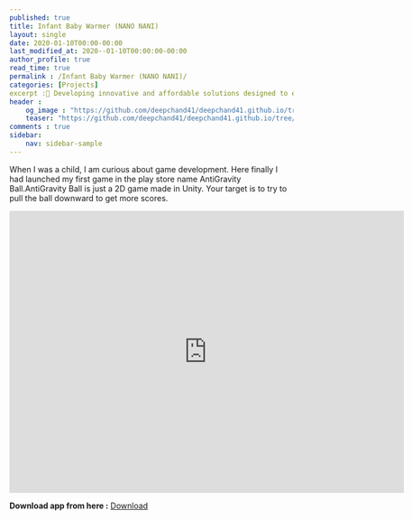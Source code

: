 ```yaml
---
published: true
title: Infant Baby Warmer (NANO NANI)
layout: single
date: 2020-01-10T00:00-00:00
last_modified_at: 2020--01-10T00:00:00-00:00
author_profile: true
read_time: true
permalink : /Infant Baby Warmer (NANO NANI)/
categories: [Projects]
excerpt :👶 Developing innovative and affordable solutions designed to enhance and modernize healthcare services in Nepal..
header :
    og_image : "https://github.com/deepchand41/deepchand41.github.io/tree/main/images/baby-warmer.original.height-500.png"
    teaser: "https://github.com/deepchand41/deepchand41.github.io/tree/main/images/baby-warmer.original.height-500.png"
comments : true
sidebar:
    nav: sidebar-sample
---
```


When I was a child, I am curious about game development.
Here finally I had launched my first game in the play store name AntiGravity Ball.AntiGravity Ball is just a 2D game made in Unity. Your target is to try to pull the ball downward to get more scores.

<iframe width="700" height="500" src="https://www.youtube.com/embed/Bo6NMnqotOA" frameborder="0" allow="accelerometer; autoplay; encrypted-media; gyroscope; picture-in-picture" allowfullscreen></iframe>

<br>

**Download app from here :** <a href="https://apkpure.com/antigravity-ball/com.madan.madan" class="btn btn--success">Download</a>


